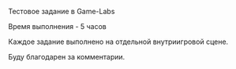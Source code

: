 Тестовое задание в Game-Labs

Время выполнения - 5 часов

Каждое задание выполнено на отдельной внутриигровой сцене.

Буду благодарен за комментарии.
